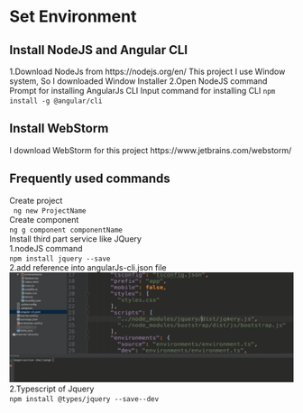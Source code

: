 <h1> Set Environment</h1>
<h2>Install NodeJS and Angular CLI</h2>
1.Download NodeJs from https://nodejs.org/en/ 
This project I use Window system, So I downloaded Window Installer
2.Open NodeJS command Prompt for installing AngularJs CLI
 Input command for installing CLI
 <code>npm install -g @angular/cli</code> 
 <h2>Install WebStorm </h2>
 I download WebStorm for this project
 https://www.jetbrains.com/webstorm/
 <h2> Frequently used commands</h2>
 Create project<br>
 <code> ng new ProjectName</code><br>
 Create component<br>
 <code>ng g component componentName</code><br>
 Install third part service like JQuery<br>
 1.nodeJS command<br>
 <code>npm install jquery --save</code><br>
 2.add reference into angularJs-cli.json file<br>
 <img src="images/thirdpart.png"  width="1024"/>
 2.Typescript of Jquery<br>
 <code>npm install @types/jquery --save--dev</code><br>
 

